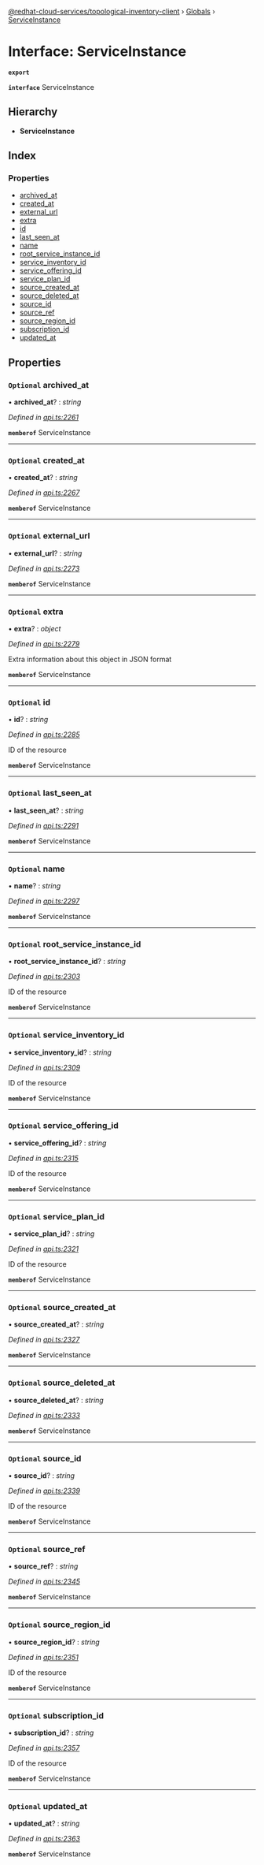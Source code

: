 [@redhat-cloud-services/topological-inventory-client](../README.md) › [Globals](../globals.md) › [ServiceInstance](serviceinstance.md)

# Interface: ServiceInstance

**`export`** 

**`interface`** ServiceInstance

## Hierarchy

* **ServiceInstance**

## Index

### Properties

* [archived_at](serviceinstance.md#optional-archived_at)
* [created_at](serviceinstance.md#optional-created_at)
* [external_url](serviceinstance.md#optional-external_url)
* [extra](serviceinstance.md#optional-extra)
* [id](serviceinstance.md#optional-id)
* [last_seen_at](serviceinstance.md#optional-last_seen_at)
* [name](serviceinstance.md#optional-name)
* [root_service_instance_id](serviceinstance.md#optional-root_service_instance_id)
* [service_inventory_id](serviceinstance.md#optional-service_inventory_id)
* [service_offering_id](serviceinstance.md#optional-service_offering_id)
* [service_plan_id](serviceinstance.md#optional-service_plan_id)
* [source_created_at](serviceinstance.md#optional-source_created_at)
* [source_deleted_at](serviceinstance.md#optional-source_deleted_at)
* [source_id](serviceinstance.md#optional-source_id)
* [source_ref](serviceinstance.md#optional-source_ref)
* [source_region_id](serviceinstance.md#optional-source_region_id)
* [subscription_id](serviceinstance.md#optional-subscription_id)
* [updated_at](serviceinstance.md#optional-updated_at)

## Properties

### `Optional` archived_at

• **archived_at**? : *string*

*Defined in [api.ts:2261](https://github.com/RedHatInsights/javascript-clients/blob/master/packages/topological-inventory/api.ts#L2261)*

**`memberof`** ServiceInstance

___

### `Optional` created_at

• **created_at**? : *string*

*Defined in [api.ts:2267](https://github.com/RedHatInsights/javascript-clients/blob/master/packages/topological-inventory/api.ts#L2267)*

**`memberof`** ServiceInstance

___

### `Optional` external_url

• **external_url**? : *string*

*Defined in [api.ts:2273](https://github.com/RedHatInsights/javascript-clients/blob/master/packages/topological-inventory/api.ts#L2273)*

**`memberof`** ServiceInstance

___

### `Optional` extra

• **extra**? : *object*

*Defined in [api.ts:2279](https://github.com/RedHatInsights/javascript-clients/blob/master/packages/topological-inventory/api.ts#L2279)*

Extra information about this object in JSON format

**`memberof`** ServiceInstance

___

### `Optional` id

• **id**? : *string*

*Defined in [api.ts:2285](https://github.com/RedHatInsights/javascript-clients/blob/master/packages/topological-inventory/api.ts#L2285)*

ID of the resource

**`memberof`** ServiceInstance

___

### `Optional` last_seen_at

• **last_seen_at**? : *string*

*Defined in [api.ts:2291](https://github.com/RedHatInsights/javascript-clients/blob/master/packages/topological-inventory/api.ts#L2291)*

**`memberof`** ServiceInstance

___

### `Optional` name

• **name**? : *string*

*Defined in [api.ts:2297](https://github.com/RedHatInsights/javascript-clients/blob/master/packages/topological-inventory/api.ts#L2297)*

**`memberof`** ServiceInstance

___

### `Optional` root_service_instance_id

• **root_service_instance_id**? : *string*

*Defined in [api.ts:2303](https://github.com/RedHatInsights/javascript-clients/blob/master/packages/topological-inventory/api.ts#L2303)*

ID of the resource

**`memberof`** ServiceInstance

___

### `Optional` service_inventory_id

• **service_inventory_id**? : *string*

*Defined in [api.ts:2309](https://github.com/RedHatInsights/javascript-clients/blob/master/packages/topological-inventory/api.ts#L2309)*

ID of the resource

**`memberof`** ServiceInstance

___

### `Optional` service_offering_id

• **service_offering_id**? : *string*

*Defined in [api.ts:2315](https://github.com/RedHatInsights/javascript-clients/blob/master/packages/topological-inventory/api.ts#L2315)*

ID of the resource

**`memberof`** ServiceInstance

___

### `Optional` service_plan_id

• **service_plan_id**? : *string*

*Defined in [api.ts:2321](https://github.com/RedHatInsights/javascript-clients/blob/master/packages/topological-inventory/api.ts#L2321)*

ID of the resource

**`memberof`** ServiceInstance

___

### `Optional` source_created_at

• **source_created_at**? : *string*

*Defined in [api.ts:2327](https://github.com/RedHatInsights/javascript-clients/blob/master/packages/topological-inventory/api.ts#L2327)*

**`memberof`** ServiceInstance

___

### `Optional` source_deleted_at

• **source_deleted_at**? : *string*

*Defined in [api.ts:2333](https://github.com/RedHatInsights/javascript-clients/blob/master/packages/topological-inventory/api.ts#L2333)*

**`memberof`** ServiceInstance

___

### `Optional` source_id

• **source_id**? : *string*

*Defined in [api.ts:2339](https://github.com/RedHatInsights/javascript-clients/blob/master/packages/topological-inventory/api.ts#L2339)*

ID of the resource

**`memberof`** ServiceInstance

___

### `Optional` source_ref

• **source_ref**? : *string*

*Defined in [api.ts:2345](https://github.com/RedHatInsights/javascript-clients/blob/master/packages/topological-inventory/api.ts#L2345)*

**`memberof`** ServiceInstance

___

### `Optional` source_region_id

• **source_region_id**? : *string*

*Defined in [api.ts:2351](https://github.com/RedHatInsights/javascript-clients/blob/master/packages/topological-inventory/api.ts#L2351)*

ID of the resource

**`memberof`** ServiceInstance

___

### `Optional` subscription_id

• **subscription_id**? : *string*

*Defined in [api.ts:2357](https://github.com/RedHatInsights/javascript-clients/blob/master/packages/topological-inventory/api.ts#L2357)*

ID of the resource

**`memberof`** ServiceInstance

___

### `Optional` updated_at

• **updated_at**? : *string*

*Defined in [api.ts:2363](https://github.com/RedHatInsights/javascript-clients/blob/master/packages/topological-inventory/api.ts#L2363)*

**`memberof`** ServiceInstance
